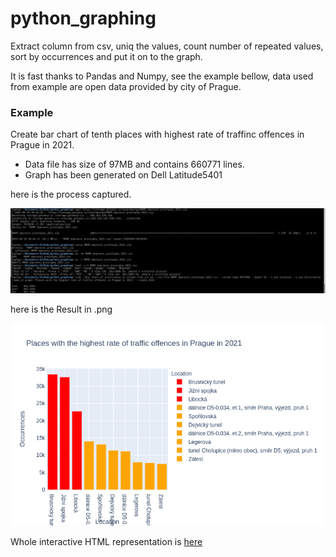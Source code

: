 # python_graphing

Extract column from csv, uniq the values, count number of repeated values, sort by occurrences and put it on to the graph.

It is fast thanks to Pandas and Numpy, see the example bellow, data used from example are open data provided by city of Prague.


### Example

Create bar chart of tenth places with highest rate of traffinc offences in Prague in 2021. 

- Data file has size of 97MB and contains 660771 lines.
- Graph has been generated on Dell Latitude5401

here is the process captured.

![](example/example.png)

here is the Result in .png

![](example/Places%20with%20the%20highest%20rate%20of%20traffic%20offences%20in%20Prague%20in%202021.png)

Whole interactive HTML representation is [here]('Places%20with%20the%20highest%20rate%20of%20traffic%20offences%20in%20Prague%20in%202021.html')
